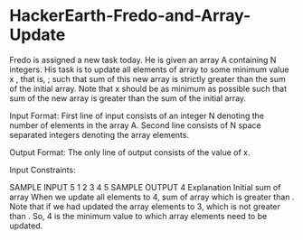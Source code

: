 # HackerEarth-Fredo-and-Array-Update
Fredo is assigned a new task today. He is given an array A containing N integers. His task is to update all elements of array to some minimum value x , that is,  ;  such that sum of this new array is strictly greater than the sum of the initial array. Note that x should be as minimum as possible such that sum of the new array is greater than the sum of the initial array.

Input Format:
First line of input consists of an integer N denoting the number of elements in the array A.
Second line consists of N space separated integers denoting the array elements.

Output Format:
The only line of output consists of the value of x.

Input Constraints:


SAMPLE INPUT 
5
1 2 3 4 5
SAMPLE OUTPUT 
4
Explanation
Initial sum of array 
When we update all elements to 4, sum of array  which is greater than .
Note that if we had updated the array elements to 3,  which is not greater than . So, 4 is the minimum value to which array elements need to be updated.
